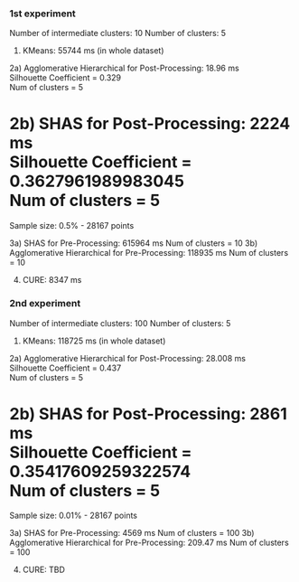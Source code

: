 ### 1st experiment  
Number of intermediate clusters: 10
Number of clusters: 5

1) KMeans: 55744 ms (in whole dataset)
  
2a) Agglomerative Hierarchical for Post-Processing: 18.96 ms  
    Silhouette Coefficient = 0.329  
    Num of clusters = 5

2b) SHAS for Post-Processing: 2224 ms  
    Silhouette Coefficient = 0.3627961989983045  
    Num of clusters = 5
=====================================================  
  
Sample size: 0.5% - 28167 points  
    
3a) SHAS for Pre-Processing: 615964 ms
    Num of clusters = 10
3b) Agglomerative Hierarchical for Pre-Processing: 118935 ms
    Num of clusters = 10
    
4) CURE: 8347 ms  

### 2nd experiment  

Number of intermediate clusters: 100
Number of clusters: 5

1) KMeans: 118725 ms (in whole dataset)
  
2a) Agglomerative Hierarchical for Post-Processing: 28.008 ms  
    Silhouette Coefficient = 0.437  
    Num of clusters = 5

2b) SHAS for Post-Processing: 2861 ms  
    Silhouette Coefficient = 0.35417609259322574  
    Num of clusters = 5
=====================================================  
  
Sample size: 0.01% - 28167 points  
    
3a) SHAS for Pre-Processing: 4569 ms
    Num of clusters = 100
3b) Agglomerative Hierarchical for Pre-Processing: 209.47 ms
    Num of clusters = 100
    
4) CURE: TBD